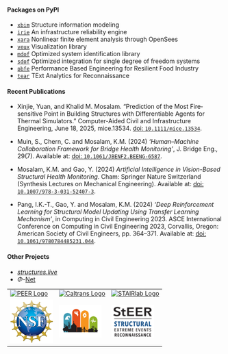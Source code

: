 
#### Packages on PyPI

- [`xbim`](https://pypi.org/project/xbim) Structure information modeling
- [`irie`](https://pypi.org/project/irie) An infrastructure reliability engine
- [`xara`](https://xara.so) Nonlinear finite element analysis through OpenSees
- [`veux`](https://veux.io/) Visualization library
- [`mdof`](https://mdof.chrystalchern.com) Optimized system identification library
- [`sdof`](https://pypi.org/project/sdof) Optimized integration for single degree of freedom systems
- [`pbfe`](https://pypi.org/project/pbfe) Performance Based Engineering for Resilient Food Industry
- [`tear`](https://pypi.org/project/tear) TExt Analytics for Reconnaissance


#### Recent Publications

- Xinjie, Yuan, and Khalid M. Mosalam. “Prediction of the Most Fire‐sensitive Point in Building Structures with Differentiable Agents for Thermal Simulators.” Computer-Aided Civil and Infrastructure Engineering, June 18, 2025, mice.13534. [doi: `10.1111/mice.13534`](https://doi.org/10.1111/mice.13534).

- Muin, S., Chern, C. and Mosalam, K.M. (2024) *‘Human–Machine Collaboration Framework for Bridge Health Monitoring’*, J. Bridge Eng., 29(7). Available at: [doi: `10.1061/JBENF2.BEENG-6587`](https://doi.org/10.1061/JBENF2.BEENG-6587).

- Mosalam, K.M. and Gao, Y. (2024) *Artificial Intelligence in Vision-Based Structural Health Monitoring*. Cham: Springer Nature Switzerland (Synthesis Lectures on Mechanical Engineering). Available at: [doi: `10.1007/978-3-031-52407-3`](https://doi.org/10.1007/978-3-031-52407-3).

- Pang, I.K.-T., Gao, Y. and Mosalam, K.M. (2024) *‘Deep Reinforcement Learning for Structural Model Updating Using Transfer Learning Mechanism’*, in Computing in Civil Engineering 2023. ASCE International Conference on Computing in Civil Engineering 2023, Corvallis, Oregon: American Society of Civil Engineers, pp. 364–371. Available at: [doi: `10.1061/9780784485231.044`](https://doi.org/10.1061/9780784485231.044).

#### Other Projects

- [*structures.live*](https://structures.live)
- $\Phi$-[Net](https://apps.peer.berkeley.edu/phi-net/)

<table align="center">
<tr>

  <td>
    <a href="https://peer.berkeley.edu">
    <!-- https://raw.githubusercontent.com/claudioperez/sdof/master/docs/assets/peer-black-300.png -->
    <img src="https://stairlab.berkeley.edu/wp-content/uploads/2025/01/PEER_logo_old.svg"
         alt="PEER Logo" width="100"/>
    </a>
  </td>

  <td>
    <a href="https://dot.ca.gov/">
    <img src="https://raw.githubusercontent.com/claudioperez/sdof/master/docs/assets/Caltrans.svg.png"
         alt="Caltrans Logo" width="100"/>
    </a>
  </td>

  <td>
    <a href="https://stairlab.berkeley.edu">
    <img src="https://raw.githubusercontent.com/claudioperez/sdof/master/docs/assets/stairlab.svg"
         alt="STAIRlab Logo" width="100"/>
    </a>
  </td>
 
 </tr>
<tr>

  <td>
    <a href="https://nsf.gov/">
    <img src="https://raw.githubusercontent.com/STAIRlab/.github/master/profile/assets/NSF_4-Color_bitmap_Logo.png"
         alt="NSF Logo" width="100"/>
    </a>
  </td>

  <td>
    <a href="https://steer.network">
    <img src="https://raw.githubusercontent.com/STAIRlab/.github/master/profile/assets/StEER-logo_thumb-2_lg.png"
         alt="StEER Logo" width="100"/>
    </a>
  </td>

  <td>
    <a href="https://nsf.gov/">
    <img src="https://raw.githubusercontent.com/STAIRlab/.github/master/profile/assets/StEER-logo_words only.png"
         alt="NSF Logo" width="100"/>
    </a>
  </td>
 
 </tr>
</table>

